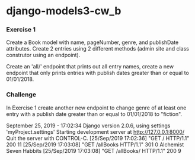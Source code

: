 # django-models3-cw_b

### Exercise 1
Create a Book model with name, pageNumber, genre, and publishDate attributes. Create 2 entries using 2 different methods (admin site and class construtor using an endpoint).

Create an 'all/' endpoint that prints out all entry names, create a new endpoint that only prints entries with publish dates greater than or equal to 01/01/2018.

### Challenge
In Exercise 1 create another new endpoint to change genre of at least one entry with a publish date greater than or equal to 01/01/2018 to "fiction".


September 25, 2019 - 17:02:34
Django version 2.0.6, using settings 'myProject.settings'
Starting development server at http://127.0.0.1:8000/
Quit the server with CONTROL-C.
[25/Sep/2019 17:02:36] "GET / HTTP/1.1" 200 11
[25/Sep/2019 17:03:08] "GET /allBooks HTTP/1.1" 301 0
Alchemist
Seven Habbits
[25/Sep/2019 17:03:08] "GET /allBooks/ HTTP/1.1" 200 9
